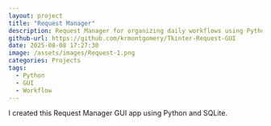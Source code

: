 ```yaml
---
layout: project
title: "Request Manager"
description: Request Manager for organizing daily workflows using Python and SQLite.
github-url: https://github.com/krmontgomery/Tkinter-Request-GUI
date: 2025-08-08 17:27:30
image: /assets/images/Request-1.png
categories: Projects
tags:
  - Python
  - GUI
  - Workflow
---
```


I created this Request Manager GUI app using Python and SQLite.